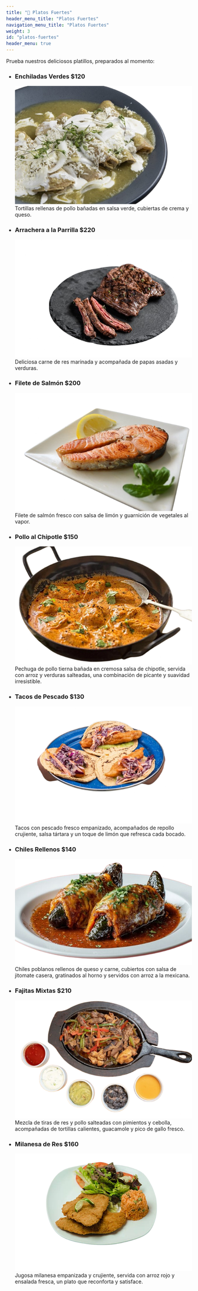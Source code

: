 ```yaml
---
title: "🍖 Platos Fuertes"
header_menu_title: "Platos Fuertes"
navigation_menu_title: "Platos Fuertes"
weight: 3
id: "platos-fuertes"
header_menu: true
---
```


Prueba nuestros deliciosos platillos, preparados al momento:

- ### Enchiladas Verdes **$120**  
    ![Enchiladas-Verdes](/images/platos-fuertes/enchiladas-verdes.png)
    Tortillas rellenas de pollo bañadas en salsa verde, cubiertas de crema y queso.

- ### Arrachera a la Parrilla **$220**
    ![Arrachera](/images/platos-fuertes/arrachera.png)
    Deliciosa carne de res marinada y acompañada de papas asadas y verduras.

- ### Filete de Salmón **$200**
    ![Filete-Salmon](/images/platos-fuertes/filete-salmom.png)
    Filete de salmón fresco con salsa de limón y guarnición de vegetales al vapor.

-  ### Pollo al Chipotle **$150**
    ![Pollo-Chipotle](/images/platos-fuertes/pollo-chipotle.png)
    Pechuga de pollo tierna bañada en cremosa salsa de chipotle, servida con arroz y verduras salteadas, una combinación de picante y suavidad irresistible.

- ### Tacos de Pescado **$130**
    ![Tacos-Pescado](/images/platos-fuertes/tacos-pescado.png)
    Tacos con pescado fresco empanizado, acompañados de repollo crujiente, salsa tártara y un toque de limón que refresca cada bocado.

- ### Chiles Rellenos **$140**
    ![Chiles-Rellenos](/images/platos-fuertes/chiles-rellenos.png)
    Chiles poblanos rellenos de queso y carne, cubiertos con salsa de jitomate casera, gratinados al horno y servidos con arroz a la mexicana.

- ### Fajitas Mixtas **$210**
    ![Fajitas-Mixtas](/images/platos-fuertes/fajitas-pollo.png)
    Mezcla de tiras de res y pollo salteadas con pimientos y cebolla, acompañadas de tortillas calientes, guacamole y pico de gallo fresco.

- ### Milanesa de Res **$160**
    ![Milanesa-Res](/images/platos-fuertes/milanesa-res.png)
    Jugosa milanesa empanizada y crujiente, servida con arroz rojo y ensalada fresca, un plato que reconforta y satisface.